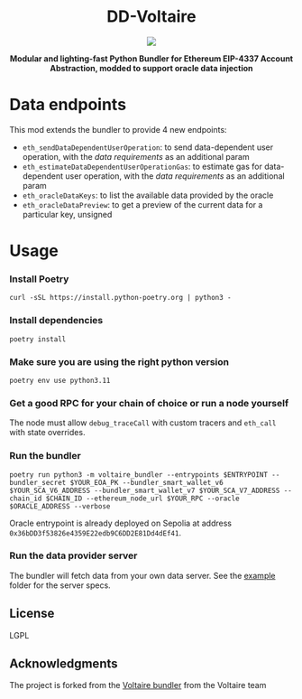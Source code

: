 <div align="center">
  <h1 align="center">DD-Voltaire</h1>
</div>

<!-- PROJECT LOGO -->

<div align="center">
  <img src="https://github.com/candidelabs/voltaire/assets/7014833/603d130d-62ce-458e-b2f6-31597b5279ab">
  <p>
    <b>
      Modular and lighting-fast Python Bundler for Ethereum EIP-4337 Account Abstraction, modded to support oracle data injection
    </b>
   </p>
</div>

# Data endpoints
This mod extends the bundler to provide 4 new endpoints:
- `eth_sendDataDependentUserOperation`: to send data-dependent user operation, with the *data requirements* as an additional param
- `eth_estimateDataDependentUserOperationGas`: to estimate gas for data-dependent user operation, with the *data requirements* as an additional param
- `eth_oracleDataKeys`: to list the available data provided by the oracle
- `eth_oracleDataPreview`: to get a preview of the current data for a particular key, unsigned

# Usage

### Install Poetry
```
curl -sSL https://install.python-poetry.org | python3 -
```
### Install dependencies
```
poetry install
```

### Make sure you are using the right python version

```
poetry env use python3.11
```

### Get a good RPC for your chain of choice or run a node yourself
The node must allow `debug_traceCall` with custom tracers and `eth_call` with state overrides.


### Run the bundler
```
poetry run python3 -m voltaire_bundler --entrypoints $ENTRYPOINT --bundler_secret $YOUR_EOA_PK --bundler_smart_wallet_v6 $YOUR_SCA_V6_ADDRESS --bundler_smart_wallet_v7 $YOUR_SCA_V7_ADDRESS --chain_id $CHAIN_ID --ethereum_node_url $YOUR_RPC --oracle $ORACLE_ADDRESS --verbose
```
Oracle entrypoint is already deployed on Sepolia at address `0x36bDD3f53826e4359E22edb9C6DD2E81Dd4dEf41`.

### Run the data provider server

The bundler will fetch data from your own data server. See the [example](https://github.com/Morpher-io/dd-voltaire/tree/master/data-provider-example) folder for the server specs.

<!-- LICENSE -->
## License
LGPL

<!-- ACKNOWLEDGMENTS -->
## Acknowledgments

The project is forked from the [Voltaire bundler](https://github.com/candidelabs/voltaire) from the Voltaire team
